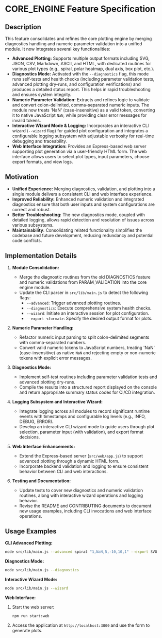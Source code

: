 # CORE_ENGINE Feature Specification

## Description
This feature consolidates and refines the core plotting engine by merging diagnostics handling and numeric parameter validation into a unified module. It now integrates several key functionalities:

- **Advanced Plotting:** Supports multiple output formats including SVG, JSON, CSV, Markdown, ASCII, and HTML, with dedicated routines for various plot types (e.g., spiral, polar heatmap, dual axis, box plot, etc.).
- **Diagnostics Mode:** Activated with the `--diagnostics` flag, this mode runs self-tests and health checks (including parameter validation tests, advanced plotting dry-runs, and configuration verifications) and produces a detailed status report. This helps in rapid troubleshooting and ensures system integrity.
- **Numeric Parameter Validation:** Extracts and refines logic to validate and convert colon-delimited, comma-separated numeric inputs. The module now treats 'NaN' (case-insensitive) as a valid token, converting it to native JavaScript `NaN`, while providing clear error messages for invalid tokens.
- **Interactive Wizard Mode & Logging:** Incorporates an interactive CLI wizard (`--wizard` flag) for guided plot configuration and integrates a configurable logging subsystem with adjustable verbosity for real-time debugging and traceability.
- **Web Interface Integration:** Provides an Express-based web server supporting plot generation via a user-friendly HTML form. The web interface allows users to select plot types, input parameters, choose export formats, and view logs.

## Motivation
- **Unified Experience:** Merging diagnostics, validation, and plotting into a single module delivers a consistent CLI and web interface experience.
- **Improved Reliability:** Enhanced numeric validation and integrated diagnostics ensure that both user inputs and system configurations are correct and robust.
- **Better Troubleshooting:** The new diagnostics mode, coupled with detailed logging, allows rapid detection and resolution of issues across various subsystems.
- **Maintainability:** Consolidating related functionality simplifies the codebase and future development, reducing redundancy and potential code conflicts.

## Implementation Details
1. **Module Consolidation:**
   - Merge the diagnostic routines from the old DIAGNOSTICS feature and numeric validations from PARAM_VALIDATION into the core engine module.
   - Update the CLI parser in `src/lib/main.js` to detect the following flags:
     - `--advanced`: Trigger advanced plotting routines.
     - `--diagnostics`: Execute comprehensive system health checks.
     - `--wizard`: Initiate an interactive session for plot configuration.
     - `--export <format>`: Specify the desired output format for plots.

2. **Numeric Parameter Handling:**
   - Refactor numeric input parsing to split colon-delimited segments with comma-separated numbers.
   - Convert valid numeric tokens to JavaScript numbers, treating 'NaN' (case-insensitive) as native `NaN` and rejecting empty or non-numeric tokens with explicit error messages.

3. **Diagnostics Mode:**
   - Implement self-test routines including parameter validation tests and advanced plotting dry-runs.
   - Compile the results into a structured report displayed on the console and return appropriate summary status codes for CI/CD integration.

4. **Logging Subsystem and Interactive Wizard:**
   - Integrate logging across all modules to record significant runtime events with timestamps and configurable log levels (e.g., INFO, DEBUG, ERROR).
   - Develop an interactive CLI wizard mode to guide users through plot selection, parameter input (with validation), and export format decisions.

5. **Web Interface Enhancements:**
   - Extend the Express-based server (`src/web/app.js`) to support advanced plotting through a dynamic HTML form.
   - Incorporate backend validation and logging to ensure consistent behavior between CLI and web interactions.

6. **Testing and Documentation:**
   - Update tests to cover new diagnostics and numeric validation routines, along with interactive wizard operations and logging behavior.
   - Revise the README and CONTRIBUTING documents to document new usage examples, including CLI invocations and web interface operations.

## Usage Examples

**CLI Advanced Plotting:**
```bash
node src/lib/main.js --advanced spiral "1,NaN,5,-10,10,1" --export SVG
```

**Diagnostics Mode:**
```bash
node src/lib/main.js --diagnostics
```

**Interactive Wizard Mode:**
```bash
node src/lib/main.js --wizard
```

**Web Interface:**
1. Start the web server:
   ```bash
   npm run start:web
   ```
2. Access the application at `http://localhost:3000` and use the form to generate plots.
